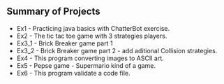 ## Summary of Projects
- Ex1 - Practicing java basics with ChatterBot exercise.
- Ex2 - The tic tac toe game with 3 strategies players.
- Ex3_1 - Brick Breaker game part 1
- Ex3_2 - Brick Breaker game part 2 - add aditional Collision strategies.
- Ex4 - This program converting images to ASCII art.
- Ex5 - Pepse game - Supermario kind of a game.
- Ex6 - This program validate a code file.

